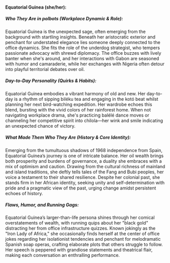 #### Equatorial Guinea (she/her):  

##### Who They Are in *polbots* (Workplace Dynamic & Role):  
Equatorial Guinea is the unexpected sage, often emerging from the background with startling insights. Beneath her aristocratic exterior and penchant for understated elegance lies someone deeply connected to the office dynamics. She fits the role of the underdog strategist, who tempers passionate advocacy with shrewd diplomacy. The office buzzes with lively banter when she's around, and her interactions with Gabon are seasoned with humor and camaraderie, while her exchanges with Nigeria often detour into playful territorial debates over oil.

##### Day-to-Day Personality (Quirks & Habits):  
Equatorial Guinea embodies a vibrant harmony of old and new. Her day-to-day is a rhythm of sipping biléku tea and engaging in the kotó beat whilst planning her next bird-watching expedition. Her wardrobe echoes this blend, bursting with the vivid colors of her rainforest home. When not navigating workplace drama, she's practicing balélé dance moves or channeling her competitive spirit into chilola—her wink and smile indicating an unexpected chance of victory.

##### What Made Them Who They Are (History & Core Identity):  
Emerging from the tumultuous shadows of 1968 independence from Spain, Equatorial Guinea’s journey is one of intricate balance. Her oil wealth brings both prosperity and burdens of governance, a duality she embraces with a mix of optimism and caution. Drawing from the cultural richness of mainland and island traditions, she deftly tells tales of the Fang and Bubi peoples, her voice a testament to their shared resilience. Despite her colonial past, she stands firm in her African identity, seeking unity and self-determination with pride and a pragmatic view of the past, urging change amidst persistent echoes of history.

##### Flaws, Humor, and Running Gags:  
Equatorial Guinea’s larger-than-life persona shines through her comical overstatements of wealth, with running quips about her "black gold" distracting her from office infrastructure quizzes. Known jokingly as the "Iron Lady of Africa," she occasionally finds herself at the center of office jokes regarding her isolationist tendencies and penchant for melodramatic Spanish soap operas, crafting elaborate plots that others struggle to follow. Her speech is peppered with grandiose statements and theatrical flair, making each conversation an enthralling performance.
